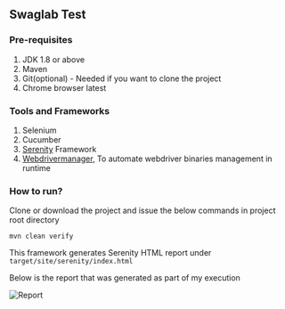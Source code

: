 ## Swaglab Test

### Pre-requisites
1. JDK 1.8 or above
2. Maven
3. Git(optional) - Needed if you want to clone the project
4. Chrome browser latest

### Tools and Frameworks
1. Selenium
2. Cucumber
3. [Serenity](http://www.thucydides.info/#/) Framework
4. [Webdrivermanager](https://github.com/bonigarcia/webdrivermanager), To automate webdriver binaries management in runtime

### How to run?
Clone or download the project and issue the below commands in project root directory

```
mvn clean verify
```

This framework generates Serenity HTML report under `target/site/serenity/index.html`
 
 Below is the report that was generated as part of my execution
 
![Report](/readme/report.png)

